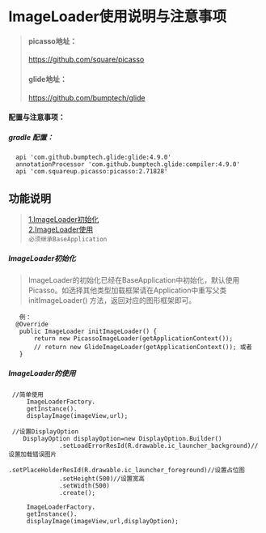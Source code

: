 # ImageLoader使用说明与注意事项
> #### picasso地址：
> https://github.com/square/picasso
> #### glide地址：
> https://github.com/bumptech/glide


#### 配置与注意事项：
##### gradle 配置：
  ```
    api 'com.github.bumptech.glide:glide:4.9.0' 
    annotationProcessor 'com.github.bumptech.glide:compiler:4.9.0'
    api 'com.squareup.picasso:picasso:2.71828'
  ```

## 功能说明  
  > [1.ImageLoader初始化](#####ImageLoader初始化)<br>
  > [2.ImageLoader使用](#####ImageLoader的使用)<br>
  `必须继承BaseApplication` 


##### ImageLoader初始化 
 > ImageLoader的初始化已经在BaseApplication中初始化，默认使用 Picasso。如选择其他类型加载框架请在Application中重写父类initImageLoader() 方法，返回对应的图形框架即可。
 ```
    例：
   @Override
    public ImageLoader initImageLoader() {
        return new PicassoImageLoader(getApplicationContext());
        // return new GlideImageLoader(getApplicationContext()); 或者
    }
 ```
##### ImageLoader的使用  <br>
  ``` 
   //简单使用
       ImageLoaderFactory.
       getInstance().
       displayImage(imageView,url);
       
   //设置DisplayOption
      DisplayOption displayOption=new DisplayOption.Builder()
                .setLoadErrorResId(R.drawable.ic_launcher_background)//设置加载错误图片
                .setPlaceHolderResId(R.drawable.ic_launcher_foreground)//设置占位图
                .setHeight(500)//设置宽高
                .setWidth(500)
                .create();
                
       ImageLoaderFactory.
       getInstance().
       displayImage(imageView,url,displayOption);
  ``` 